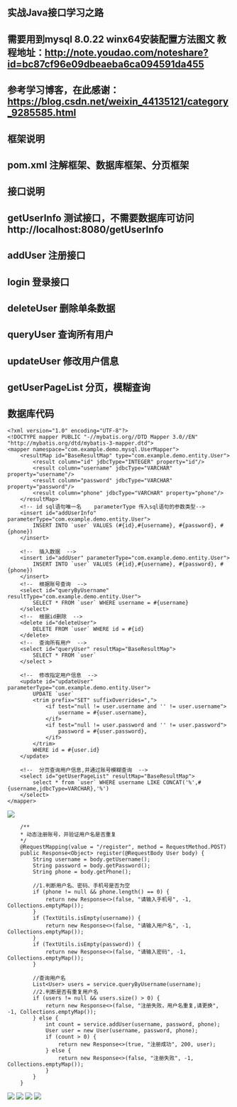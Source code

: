 
## 实战Java接口学习之路

## 需要用到mysql  8.0.22 winx64安装配置方法图文 教程地址：http://note.youdao.com/noteshare?id=bc87cf96e09dbeaeba6ca094591da455

## 参考学习博客，在此感谢：https://blog.csdn.net/weixin_44135121/category_9285585.html

## 框架说明
## pom.xml 注解框架、数据库框架、分页框架

## 接口说明
## getUserInfo          测试接口，不需要数据库可访问 http://localhost:8080/getUserInfo
## addUser              注册接口
## login                登录接口
## deleteUser           删除单条数据
## queryUser            查询所有用户
## updateUser           修改用户信息
## getUserPageList      分页，模糊查询



## 数据库代码
````
<?xml version="1.0" encoding="UTF-8"?>
<!DOCTYPE mapper PUBLIC "-//mybatis.org//DTD Mapper 3.0//EN" "http://mybatis.org/dtd/mybatis-3-mapper.dtd">
<mapper namespace="com.example.demo.mysql.UserMapper">
    <resultMap id="BaseResultMap" type="com.example.demo.entity.User">
        <result column="id" jdbcType="INTEGER" property="id"/>
        <result column="username" jdbcType="VARCHAR" property="username"/>
        <result column="password" jdbcType="VARCHAR" property="password"/>
        <result column="phone" jdbcType="VARCHAR" property="phone"/>
    </resultMap>
    <!-- id sql语句唯一名    parameterType 传入sql语句的参数类型-->
    <insert id="addUserInfo" parameterType="com.example.demo.entity.User">
        INSERT INTO `user` VALUES (#{id},#{username}, #{password}, #{phone})
    </insert>
    
    <!--  插入数据  -->
    <insert id="addUser" parameterType="com.example.demo.entity.User">
        INSERT INTO `user` VALUES (#{id},#{username}, #{password}, #{phone})
    </insert>
    <!--  根据账号查询  -->
    <select id="queryByUsername" resultType="com.example.demo.entity.User">
        SELECT * FROM `user` WHERE username = #{username}
    </select>
    <!--  根据id删除  -->
    <delete id="deleteUser">
        DELETE FROM `user` WHERE id = #{id}
    </delete>
    <!--  查询所有用户  -->
    <select id="queryUser" resultMap="BaseResultMap">
        SELECT * FROM `user`
    </select >
    
    <!--  修改指定用户信息  -->
    <update id="updateUser"  parameterType="com.example.demo.entity.User">
        UPDATE `user`
        <trim prefix="SET" suffixOverrides=",">
            <if test="null != user.username and '' != user.username">
                username = #{user.username},
            </if>
            <if test="null != user.password and '' != user.password">
                password = #{user.password},
            </if>
        </trim>
        WHERE id = #{user.id}
    </update>
    
    <!--  分页查询用户信息,并通过账号模糊查询  -->
    <select id="getUserPageList" resultMap="BaseResultMap">
        select * from `user` WHERE username LIKE CONCAT('%',#{username,jdbcType=VARCHAR},'%')
    </select>
</mapper>
````


![](image/addUser.jpg)

````
    /**
    * 动态注册账号，并验证用户名是否重复
    */
    @RequestMapping(value = "/register", method = RequestMethod.POST)
    public Response<Object> register(@RequestBody User body) {
        String username = body.getUsername();
        String password = body.getPassword();
        String phone = body.getPhone();

        //1.判断用户名、密码、手机号是否为空
        if (phone != null && phone.length() == 0) {
            return new Response<>(false, "请输入手机号", -1, Collections.emptyMap());
        }
        if (TextUtils.isEmpty(username)) {
            return new Response<>(false, "请输入用户名", -1, Collections.emptyMap());
        }
        if (TextUtils.isEmpty(password)) {
            return new Response<>(false, "请输入密码", -1, Collections.emptyMap());
        }

        //查询用户名
        List<User> users = service.queryByUsername(username);
        //2.判断是否有重复用户名
        if (users != null && users.size() > 0) {
            return new Response<>(false, "注册失败，用户名重复,请更换", -1, Collections.emptyMap());
        } else {
            int count = service.addUser(username, password, phone);
            User user = new User(username, password, phone);
            if (count > 0) {
                return new Response<>(true, "注册成功", 200, user);
            } else {
                return new Response<>(false, "注册失败", -1, Collections.emptyMap());
            }
        }
    }
````

![](image/login.jpg)
![](image/delete.jpg)
![](image/updateUser.jpg)
![](image/getUserPageList.jpg)
      

  
   



